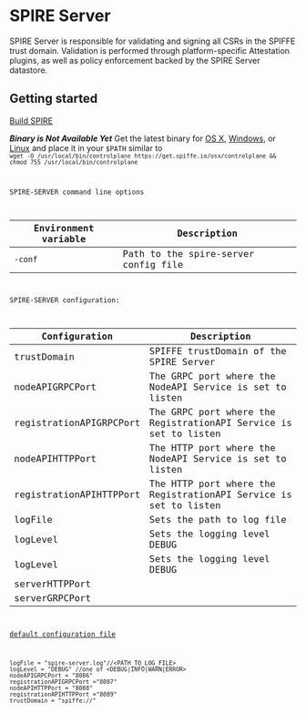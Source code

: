 # SPIRE Server  
SPIRE Server is responsible for validating and signing all CSRs in the SPIFFE trust domain. Validation is performed through platform-specific Attestation plugins, as well as policy enforcement backed by the SPIRE Server datastore.



## Getting started
[Build SPIRE](../README.md)

_**Binary is Not Available Yet**_
Get the latest binary for [OS X](https://get.spiffe.io/osx/controlplane), [Windows](https://get.spiffe.io/windows/controlplane.exe), 
or [Linux](https://get.spiffe.io/linux/controlplane) and place it in your `$PATH` similar to 
<code>
`wget -O /usr/local/bin/controlplane https://get.spiffe.io/osx/controlplane && chmod 755 /usr/local/bin/controlplane`

SPIRE-SERVER command line options

|Environment variable      | Description                                                |
|--------------------------|------------------------------------------------------------|
| `-conf`    |  Path to the spire-server config file                      |


SPIRE-SERVER configuration:

 |Configuration          | Description                                                          |
 |-----------------------|----------------------------------------------------------------------|
 |trustDomain            |  SPIFFE trustDomain of the SPIRE Server                              |
 |nodeAPIGRPCPort        |  The GRPC port where the NodeAPI Service is set to listen            |
 |registrationAPIGRPCPort|  The GRPC port where the RegistrationAPI Service is set to listen    |
 |nodeAPIHTTPPort        |  The HTTP port where the NodeAPI Service is set to listen            |
 |registrationAPIHTTPPort|  The HTTP port where the RegistrationAPI Service is set to listen    |
 |logFile                |  Sets the path to log file                                           |
 |logLevel               |  Sets the logging level DEBUG|INFO|WARN|ERROR>                      |
 |logLevel               |  Sets the logging level DEBUG|INFO|WARN|ERROR>                      |
 |serverHTTPPort         |  |
 |serverGRPCPort         |  |


[default configuration file](/conf/server/server.hcl) 

```
logFile = "spire-server.log"//<PATH_TO_LOG_FILE>
logLevel = "DEBUG" //one of <DEBUG|INFO|WARN|ERROR> 
nodeAPIGRPCPort = "8086" 
registrationAPIGRPCPort ="8087"
nodeAPIHTTPPort = "8088"
registrationAPIHTTPPort ="8089"
trustDomain = "spiffe://"
```

